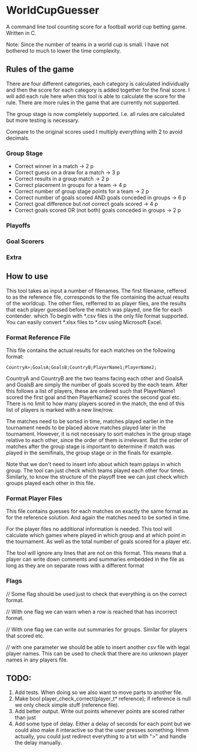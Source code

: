 # WorldCupGuesser
A command line tool counting score for a football world cup betting game. Written in C.

Note: Since the number of teams in a world cup is small. I have not bothered to much to lower the time complexity.

## Rules of the game
There are four different categories, each category is calculated individually and then the score for each category is added together for the final score. I will add each rule here when this tool is able to calculate the score for the rule. There are more rules in the game that are currently not supported.

The group stage is now completely supported. I.e. all rules are calculated but more testing is necessary.

Compare to the original scores used I multiply everything with 2 to avoid decimals.
### Group Stage
- Correct winner in a match -> 2 p
- Correct guess on a draw for a match -> 3 p
- Correct results in a group match -> 2 p
- Correct placement in groups for a team -> 4 p 
- Correct number of group stage points for a team -> 2 p
- Correct number of goals scored AND goals conceded in groups -> 6 p
- Correct goal difference but not correct goals scored -> 4 p
- Correct goals scored OR (not both) goals conceded in groups -> 2 p

### Playoffs

### Goal Scorers

### Extra

## How to use
This tool takes as input a number of filenames. The first filename, reffered to as the reference file, corresponds to the file containing the actual results of the worldcup. The other files, refferred to as player files, are the results that each player guessed before the match was played, one file for each contender.  which To begin with *.csv files is the only file format supported. You can easily convert *.xlsx files to *.csv using Microsoft Excel.

### Format Reference File
This file contains the actual results for each matches on the following format:
    
    CountryA>;GoalsA;GoalsB;CountryB;PlayerName1;PlayerName2;

CountryA and CountryB are the two teams facing each other and GoalsA and GoalsB are simply the number of goals scored by the each team. After this follows a list of players, these are ordered such that PlayerName1 scored the first goal
and then PlayerName2 scores the second goal etc. There is no limit to how many players scored in the match, the end of this list of players is marked with a new line/row.

The matches need to be sorted in time, matches played earlier in the tournament needs to be placed above matches played later in the tournament. However, it is not necessary to sort matches in the group stage relative to each other, since the order of them is irrelevant. But the order of matches after the group stage is important to determine if match was played in the semifinals, the group stage or in the finals for example.

Note that we don't need to insert info about which team pplays in which group. The tool can just check which teams played each other four times. Similarly, to know the structure of the playoff tree we can just check which groups played each other in this file.

### Format Player Files
This file contains guesses for each matches on exactly the same format as for the reference solution. And again the matches need to be sorted in time.

For the player files no additional information is needed. This tool will calculate which games where played in which group and at which point in the tournament. As well as the total number of goals scored for a player etc.

The tool will ignore any lines that are not on this format. This means that a player can write down comments and summaries embedded in the file as long as they are on separate rows with a different format

### Flags
// Some flag should be used just to check that everything is on the correct format. 

// With one flag we can warn when a row is reached that has incorrect format.

// With one flag we can write out summaries for groups. Similar for players that scored etc.

// with one parameter we should be able to insert another csv file with legal player names. This can be used to check that there are no unknown player names in any players file.

## TODO:
1. Add tests. When doing so we also want to move parts to another file.
2. Make bool player_check_correct(player_t* reference); if reference is null we only check simple stuff (reference file).
3. Add better output. Write out points whenever points are scored rather than just
4. Add some type of delay. Either a delay of seconds for each point but we could also make it interactive so that the user presses something. Hmm actually, you could just redirect everything to a txt with ">" and handle the delay manually.


